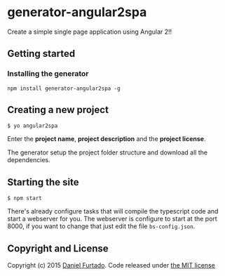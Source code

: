 # generator-angular2spa

Create a simple single page application using Angular 2!!


## Getting started

### Installing the generator

```
npm install generator-angular2spa -g
```

## Creating a new project

```
$ yo angular2spa
```

Enter the **project name**, **project description** and the **project license**.

The generator setup the project folder structure and download all the dependencies.

## Starting the site
```
$ npm start
```

There's already configure tasks that will compile the typescript code and start a webserver for you.
The webserver is configure to start at the port 8000, if you want to change that just 
edit the file `bs-config.json`.

## Copyright and License

Copyright (c) 2015 [Daniel Furtado](https://twitter.com/the8bitcoder). Code released under [the MIT license](LICENSE.md)
